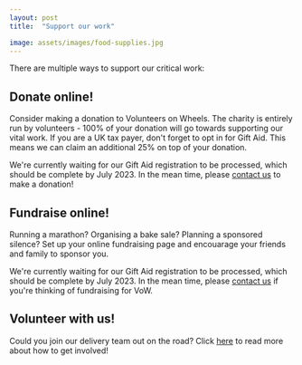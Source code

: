 ```yaml
---
layout: post
title:  "Support our work"

image: assets/images/food-supplies.jpg
---
```

There are multiple ways to support our critical work:

## Donate online!
Consider making a donation to Volunteers on Wheels. The charity is entirely run by volunteers - 100% of your donation will go towards supporting our vital work. If you are a UK tax payer, don't forget to opt in for Gift Aid. This means we can claim an additional 25% on top of your donation.

<!-- ⏳ We're just getting set up with JustGiving and expect to go live in February 2022. In the mean time, please contact us if you'd like to make a donation. -->
We're currently waiting for our Gift Aid registration to be processed, which should be complete by July 2023. In the mean time, please <a href = "/contact">contact us</a> to make a donation!

<!--Click <a href="{{site.baseurl}}/donate/">here</a> to donate to VoW via JustGiving!-->

## Fundraise online!
Running a marathon? Organising a bake sale? Planning a sponsored silence? Set up your online fundraising page and encouarage your friends and family to sponsor you. 

We're currently waiting for our Gift Aid registration to be processed, which should be complete by July 2023. In the mean time, please <a href = "/contact">contact us</a> if you're thinking of fundraising for VoW.
<!-- Click <a href="{{site.baseurl}}/fundraise/">here</a> to set up your fundraising page via JustGiving! <span class="badge badge-pill badge-primary">Primary</span> -->

## Volunteer with us!
Could you join our delivery team out on the road? Click <a href="{{site.baseurl}}/volunteer-with-us/">here</a> to read more about how to get involved!